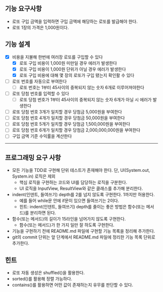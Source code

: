 ## 기능 요구사항
- 로또 구입 금액을 입력하면 구입 금액에 해당하는 로또를 발급해야 한다.
- 로또 1장의 가격은 1,000원이다.

## 기능 설계
- [x] 비용을 지불해 한번에 여러장 로또를 구입할 수 있다
  - [x] 로또 구입 비용이 1,000원 미만일 경우 에러가 발생한다
  - [x] 로또 구입 비용이 1,000원 단위가 아닐 경우 에러가 발생한다
  - [x] 로또 구입 비용에 대해 몇 장의 로또가 구입 됐는지 확인활 수 있다
- [ ] 로또 번호를 자동으로 부여한다
  - [ ] 로또 번호는 1부터 45사이의 중복되지 않는 숫자 6개로 이루어져야한다
- [ ] 로또 당첨 번호를 입력할 수 있다
  - [ ] 로또 당첨 번호가 1부터 45사이의 중복되지 않는 숫자 6개가 아닐 시 에러가 발생한다
- [ ] 로또 당첨 번호 3개가 일치할 경우 당첨금 5,000원을 부여한다
- [ ] 로또 당첨 번호 4개가 일치할 경우 당첨금 50,000원을 부여한다
- [ ] 로또 당첨 번호 5개가 일치할 경우 당첨금 1,500,000원을 부여한다
- [ ] 로또 당첨 번호 6개가 일치할 경우 당첨금 2,000,000,000원을 부여한다
- [ ] 구입 금액 기준 수익률을 계산한다

--- 
## 프로그래밍 요구 사항
- 모든 기능을 TDD로 구현해 단위 테스트가 존재해야 한다. 단, UI(System.out, System.in) 로직은 제외
  - 핵심 로직을 구현하는 코드와 UI를 담당하는 로직을 구분한다.
  - UI 로직을 InputView, ResultView와 같은 클래스를 추가해 분리한다.
- indent(인덴트, 들여쓰기) depth를 2를 넘지 않도록 구현한다. 1까지만 허용한다.
  - 예를 들어 while문 안에 if문이 있으면 들여쓰기는 2이다.
  - 힌트: indent(인덴트, 들여쓰기) depth를 줄이는 좋은 방법은 함수(또는 메서드)를 분리하면 된다.
- 함수(또는 메서드)의 길이가 15라인을 넘어가지 않도록 구현한다.
  - 함수(또는 메서드)가 한 가지 일만 잘 하도록 구현한다.
- 기능을 구현하기 전에 README.md 파일에 구현할 기능 목록을 정리해 추가한다.
- git의 commit 단위는 앞 단계에서 README.md 파일에 정리한 기능 목록 단위로 추가한다.
  
## 힌트
- 로또 자동 생성은 shuffled()을 활용한다.
- sorted()를 활용해 정렬 가능하다.
- contains()를 활용하면 어떤 값이 존재하는지 유무를 판단할 수 있다.
